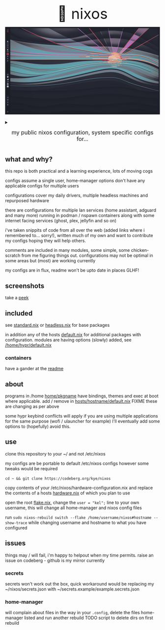 <p align="center"> <font size="16">
🍝 nixos
</font>
</p>

[<img src="screenshots/header.readme.jpg" />](screenshots/header.readme.jpg)

<details>
    <summary> <p align="center"> <font size="4"> my public nixos configuration, system specific configs for...
</font></p></summary>
<p align="center">
<table>
  <tr>
    <th>machine</th>
    <th>cpu</th>
    <th>gpu</th>
    <th>use case</th>
  </tr>
  <tr>
    <td>serv</td>
    <td>9900k</td>
    <td>igpu</td>
    <td>file server & container host</td>
  </tr>
  <tr>
    <td>eliteone</td>
    <td>9700</td>
    <td>igpu</td>
    <td>3d printer</td>
  </tr>
  <tr>
    <td>erying</td>
    <td>1370p es</td>
    <td>igpu</td>
    <td>container host</td>
  </tr>
  <tr>
    <td>laptop</td>
    <td>4800hs</td>
    <td>gtx1650 | igpu</td>
    <td>main machine, general purpose</td>
  </tr>
  <tr>
    <td>notebook</td>
    <td>n3700</td>
    <td>igpu</td>
    <td>out of service</td>
  </tr>
  <tr>
    <td>desktop</td>
    <td>13900kf</td>
    <td>rtx3070</td>
    <td>gaming</td>
  </tr>
</table>

</details>
</p>

## what and why?
this repo is both practical and a learning experience, lots of moving cogs

configs assume a single user, home-manager options don't have any applicable configs for multiple users

configurations cover my daily drivers, multiple headless machines and repurposed hardware

there are configurations for multiple lan services (home assistant, adguard and many more) running in podman / nspawn containers along with some internet facing services (ghost, plex, jellyfin and so on)

i've taken snippits of code from all over the web (added links where i remembered to... sorry!), written much of my own and want to contribute my configs hoping they will help others.

comments are included in many modules, some simple, some chicken-scratch from me figuring things out. configurations may not be optimal in some areas but (most) are working currently

my configs are in flux, readme won't be upto date in places GLHF!

## screenshots

take a [peek](screenshots/README.md)

## included
see [standard.nix](hosts/standard.nix) or [headless.nix](hosts/headless.nix) for base packages

in addition any of the hosts [default.nix](hosts/laptop/default.nix) for additional packages with configuration.
modules are having options (slowly) added, see [/home/hypr/default.nix](home/hypr/default.nix)

### containers
have a gander at the [readme](containers/README.md)

## about
programs in /home [home/pkgname](home/kitty/default.nix) have bindings, themes and exec at boot where applicable. add / remove in [hosts/hostname/default.nix](hosts/laptop/default.nix) FIXME these are changing as per above

some hypr keybind conflicts will apply if you are using multiple applications for the same purpose (wofi / ulauncher for example) I'll eventually add some options to (hopefully) avoid this.

## use
clone this repository to your ~/ and not /etc/nixos

my configs are be portable to default /etc/nixos configs however some tweaks would be required

 ```cd ~ && git clone https://codeberg.org/kye/nixos```

copy contents of your /etc/nixos/hardware-configuration.nix and replace the contents of a hosts [hardware.nix](hosts/laptop/hardware.nix) of which you plan to use

open the root [flake.nix](flake.nix), change the ```user = "kel";``` line to your own username, this will change all home-manager and nixos config files

run ```sudo nixos-rebuild switch --flake /home/username/nixos#hostname --show-trace``` while changing username and hostname to what you have configured

## issues
things may / will fail, i'm happy to helpout when my time permits. raise an issue on codeberg - github is my mirror currently

### secrets
secrets won't work out the box, quick workaround would be replacing my ~/nixos/secrets.json with ~/secrets.example/example.secrets.json

### home-manager
will complain about files in the way in your ```.config```, delete the files home-manager listed and run another rebuild
TODO script to delete dirs on first rebuild